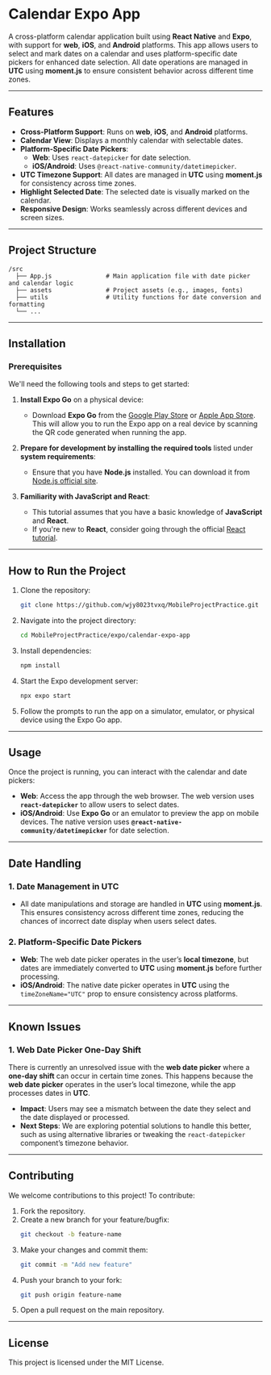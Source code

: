 
# **Calendar Expo App**

A cross-platform calendar application built using **React Native** and **Expo**, with support for **web**, **iOS**, and **Android** platforms. This app allows users to select and mark dates on a calendar and uses platform-specific date pickers for enhanced date selection. All date operations are managed in **UTC** using **moment.js** to ensure consistent behavior across different time zones.

---

## **Features**

- **Cross-Platform Support**: Runs on **web**, **iOS**, and **Android** platforms.
- **Calendar View**: Displays a monthly calendar with selectable dates.
- **Platform-Specific Date Pickers**:
  - **Web**: Uses `react-datepicker` for date selection.
  - **iOS/Android**: Uses `@react-native-community/datetimepicker`.
- **UTC Timezone Support**: All dates are managed in **UTC** using **moment.js** for consistency across time zones.
- **Highlight Selected Date**: The selected date is visually marked on the calendar.
- **Responsive Design**: Works seamlessly across different devices and screen sizes.

---

## **Project Structure**

```
/src
  ├── App.js               # Main application file with date picker and calendar logic
  ├── assets               # Project assets (e.g., images, fonts)
  ├── utils                # Utility functions for date conversion and formatting
  └── ...
```

---

## **Installation**

### Prerequisites

We'll need the following tools and steps to get started:

1. **Install Expo Go** on a physical device:
   - Download **Expo Go** from the [Google Play Store](https://play.google.com/store/apps/details?id=host.exp.exponent&hl=en) or [Apple App Store](https://apps.apple.com/us/app/expo-go/id982107779). This will allow you to run the Expo app on a real device by scanning the QR code generated when running the app.

2. **Prepare for development by installing the required tools** listed under **system requirements**:
   - Ensure that you have **Node.js** installed. You can download it from [Node.js official site](https://nodejs.org/).

3. **Familiarity with JavaScript and React**:
   - This tutorial assumes that you have a basic knowledge of **JavaScript** and **React**.
   - If you're new to **React**, consider going through the official [React tutorial](https://reactjs.org/tutorial/tutorial.html).

---

## **How to Run the Project**

1. Clone the repository:
   ```bash
   git clone https://github.com/wjy8023tvxq/MobileProjectPractice.git
   ```

2. Navigate into the project directory:
   ```bash
   cd MobileProjectPractice/expo/calendar-expo-app
   ```

3. Install dependencies:
   ```bash
   npm install
   ```

4. Start the Expo development server:
   ```bash
   npx expo start
   ```

5. Follow the prompts to run the app on a simulator, emulator, or physical device using the Expo Go app.

---

## **Usage**

Once the project is running, you can interact with the calendar and date pickers:

- **Web**: Access the app through the web browser. The web version uses **`react-datepicker`** to allow users to select dates.
- **iOS/Android**: Use **Expo Go** or an emulator to preview the app on mobile devices. The native version uses **`@react-native-community/datetimepicker`** for date selection.

---

## **Date Handling**

### **1. Date Management in UTC**
- All date manipulations and storage are handled in **UTC** using **moment.js**. This ensures consistency across different time zones, reducing the chances of incorrect date display when users select dates.

### **2. Platform-Specific Date Pickers**
- **Web**: The web date picker operates in the user’s **local timezone**, but dates are immediately converted to **UTC** using **moment.js** before further processing.
- **iOS/Android**: The native date picker operates in **UTC** using the `timeZoneName="UTC"` prop to ensure consistency across platforms.

---

## **Known Issues**

### **1. Web Date Picker One-Day Shift**
There is currently an unresolved issue with the **web date picker** where a **one-day shift** can occur in certain time zones. This happens because the **web date picker** operates in the user’s local timezone, while the app processes dates in **UTC**.

- **Impact**: Users may see a mismatch between the date they select and the date displayed or processed.
- **Next Steps**: We are exploring potential solutions to handle this better, such as using alternative libraries or tweaking the `react-datepicker` component’s timezone behavior.

---

## **Contributing**

We welcome contributions to this project! To contribute:

1. Fork the repository.
2. Create a new branch for your feature/bugfix:
   ```bash
   git checkout -b feature-name
   ```
3. Make your changes and commit them:
   ```bash
   git commit -m "Add new feature"
   ```
4. Push your branch to your fork:
   ```bash
   git push origin feature-name
   ```
5. Open a pull request on the main repository.

---

## **License**

This project is licensed under the MIT License.
